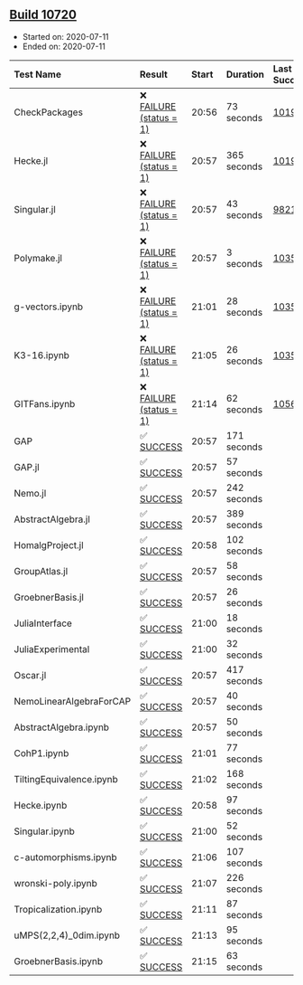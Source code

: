 ## [Build 10720](https://oscarci.mathematik.uni-kl.de/job/oscar/10720/)

* Started on: 2020-07-11
* Ended on: 2020-07-11

| Test Name    | Result | Start | Duration | Last Success | First Failure |
|:-------------|:-------|:------|:---------|:-------------|:--------------|
| CheckPackages | ❌ [FAILURE (status = 1)](https://oscarci.mathematik.uni-kl.de/job/oscar/10720/artifact/logs/build-10720/CheckPackages.log) | 20:56 | 73 seconds | [10197](https://oscarci.mathematik.uni-kl.de/job/oscar/10197/) | [10198](https://oscarci.mathematik.uni-kl.de/job/oscar/10198/) |
| Hecke.jl | ❌ [FAILURE (status = 1)](https://oscarci.mathematik.uni-kl.de/job/oscar/10720/artifact/logs/build-10720/Hecke.jl.log) | 20:57 | 365 seconds | [10197](https://oscarci.mathematik.uni-kl.de/job/oscar/10197/) | [10198](https://oscarci.mathematik.uni-kl.de/job/oscar/10198/) |
| Singular.jl | ❌ [FAILURE (status = 1)](https://oscarci.mathematik.uni-kl.de/job/oscar/10720/artifact/logs/build-10720/Singular.jl.log) | 20:57 | 43 seconds | [9821](https://oscarci.mathematik.uni-kl.de/job/oscar/9821/) | [9822](https://oscarci.mathematik.uni-kl.de/job/oscar/9822/) |
| Polymake.jl | ❌ [FAILURE (status = 1)](https://oscarci.mathematik.uni-kl.de/job/oscar/10720/artifact/logs/build-10720/Polymake.jl.log) | 20:57 | 3 seconds | [10356](https://oscarci.mathematik.uni-kl.de/job/oscar/10356/) | [10357](https://oscarci.mathematik.uni-kl.de/job/oscar/10357/) |
| g-vectors.ipynb | ❌ [FAILURE (status = 1)](https://oscarci.mathematik.uni-kl.de/job/oscar/10720/artifact/logs/build-10720/g-vectors.ipynb.log) | 21:01 | 28 seconds | [10356](https://oscarci.mathematik.uni-kl.de/job/oscar/10356/) | [10357](https://oscarci.mathematik.uni-kl.de/job/oscar/10357/) |
| K3-16.ipynb | ❌ [FAILURE (status = 1)](https://oscarci.mathematik.uni-kl.de/job/oscar/10720/artifact/logs/build-10720/K3-16.ipynb.log) | 21:05 | 26 seconds | [10356](https://oscarci.mathematik.uni-kl.de/job/oscar/10356/) | [10357](https://oscarci.mathematik.uni-kl.de/job/oscar/10357/) |
| GITFans.ipynb | ❌ [FAILURE (status = 1)](https://oscarci.mathematik.uni-kl.de/job/oscar/10720/artifact/logs/build-10720/GITFans.ipynb.log) | 21:14 | 62 seconds | [10566](https://oscarci.mathematik.uni-kl.de/job/oscar/10566/) | [10567](https://oscarci.mathematik.uni-kl.de/job/oscar/10567/) |
| GAP | ✅ [SUCCESS](https://oscarci.mathematik.uni-kl.de/job/oscar/10720/artifact/logs/build-10720/GAP.log) | 20:57 | 171 seconds |  |  |
| GAP.jl | ✅ [SUCCESS](https://oscarci.mathematik.uni-kl.de/job/oscar/10720/artifact/logs/build-10720/GAP.jl.log) | 20:57 | 57 seconds |  |  |
| Nemo.jl | ✅ [SUCCESS](https://oscarci.mathematik.uni-kl.de/job/oscar/10720/artifact/logs/build-10720/Nemo.jl.log) | 20:57 | 242 seconds |  |  |
| AbstractAlgebra.jl | ✅ [SUCCESS](https://oscarci.mathematik.uni-kl.de/job/oscar/10720/artifact/logs/build-10720/AbstractAlgebra.jl.log) | 20:57 | 389 seconds |  |  |
| HomalgProject.jl | ✅ [SUCCESS](https://oscarci.mathematik.uni-kl.de/job/oscar/10720/artifact/logs/build-10720/HomalgProject.jl.log) | 20:58 | 102 seconds |  |  |
| GroupAtlas.jl | ✅ [SUCCESS](https://oscarci.mathematik.uni-kl.de/job/oscar/10720/artifact/logs/build-10720/GroupAtlas.jl.log) | 20:57 | 58 seconds |  |  |
| GroebnerBasis.jl | ✅ [SUCCESS](https://oscarci.mathematik.uni-kl.de/job/oscar/10720/artifact/logs/build-10720/GroebnerBasis.jl.log) | 20:57 | 26 seconds |  |  |
| JuliaInterface | ✅ [SUCCESS](https://oscarci.mathematik.uni-kl.de/job/oscar/10720/artifact/logs/build-10720/JuliaInterface.log) | 21:00 | 18 seconds |  |  |
| JuliaExperimental | ✅ [SUCCESS](https://oscarci.mathematik.uni-kl.de/job/oscar/10720/artifact/logs/build-10720/JuliaExperimental.log) | 21:00 | 32 seconds |  |  |
| Oscar.jl | ✅ [SUCCESS](https://oscarci.mathematik.uni-kl.de/job/oscar/10720/artifact/logs/build-10720/Oscar.jl.log) | 20:57 | 417 seconds |  |  |
| NemoLinearAlgebraForCAP | ✅ [SUCCESS](https://oscarci.mathematik.uni-kl.de/job/oscar/10720/artifact/logs/build-10720/NemoLinearAlgebraForCAP.log) | 20:57 | 40 seconds |  |  |
| AbstractAlgebra.ipynb | ✅ [SUCCESS](https://oscarci.mathematik.uni-kl.de/job/oscar/10720/artifact/logs/build-10720/AbstractAlgebra.ipynb.log) | 20:57 | 50 seconds |  |  |
| CohP1.ipynb | ✅ [SUCCESS](https://oscarci.mathematik.uni-kl.de/job/oscar/10720/artifact/logs/build-10720/CohP1.ipynb.log) | 21:01 | 77 seconds |  |  |
| TiltingEquivalence.ipynb | ✅ [SUCCESS](https://oscarci.mathematik.uni-kl.de/job/oscar/10720/artifact/logs/build-10720/TiltingEquivalence.ipynb.log) | 21:02 | 168 seconds |  |  |
| Hecke.ipynb | ✅ [SUCCESS](https://oscarci.mathematik.uni-kl.de/job/oscar/10720/artifact/logs/build-10720/Hecke.ipynb.log) | 20:58 | 97 seconds |  |  |
| Singular.ipynb | ✅ [SUCCESS](https://oscarci.mathematik.uni-kl.de/job/oscar/10720/artifact/logs/build-10720/Singular.ipynb.log) | 21:00 | 52 seconds |  |  |
| c-automorphisms.ipynb | ✅ [SUCCESS](https://oscarci.mathematik.uni-kl.de/job/oscar/10720/artifact/logs/build-10720/c-automorphisms.ipynb.log) | 21:06 | 107 seconds |  |  |
| wronski-poly.ipynb | ✅ [SUCCESS](https://oscarci.mathematik.uni-kl.de/job/oscar/10720/artifact/logs/build-10720/wronski-poly.ipynb.log) | 21:07 | 226 seconds |  |  |
| Tropicalization.ipynb | ✅ [SUCCESS](https://oscarci.mathematik.uni-kl.de/job/oscar/10720/artifact/logs/build-10720/Tropicalization.ipynb.log) | 21:11 | 87 seconds |  |  |
| uMPS(2,2,4)_0dim.ipynb | ✅ [SUCCESS](https://oscarci.mathematik.uni-kl.de/job/oscar/10720/artifact/logs/build-10720/uMPS-2-2-4-_0dim.ipynb.log) | 21:13 | 95 seconds |  |  |
| GroebnerBasis.ipynb | ✅ [SUCCESS](https://oscarci.mathematik.uni-kl.de/job/oscar/10720/artifact/logs/build-10720/GroebnerBasis.ipynb.log) | 21:15 | 63 seconds |  |  |

